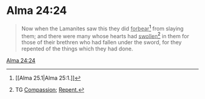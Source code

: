 # Alma 24:24

> Now when the Lamanites saw this they did <u>forbear</u>[^a] from slaying them; and there were many whose hearts had <u>swollen</u>[^b] in them for those of their brethren who had fallen under the sword, for they repented of the things which they had done.

[Alma 24:24](https://www.churchofjesuschrist.org/study/scriptures/bofm/alma/24?lang=eng&id=p24#p24)


[^a]: [[Alma 25.1|Alma 25:1.]]
[^b]: TG [Compassion](https://www.churchofjesuschrist.org/study/scriptures/tg/compassion?lang=eng); [Repent.](https://www.churchofjesuschrist.org/study/scriptures/tg/repent?lang=eng)
